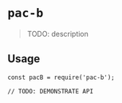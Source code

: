 # `pac-b`

> TODO: description

## Usage

```
const pacB = require('pac-b');

// TODO: DEMONSTRATE API
```
